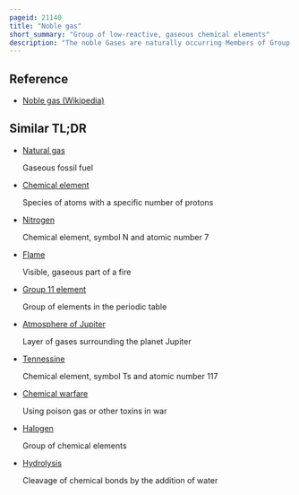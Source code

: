 ```yaml
---
pageid: 21140
title: "Noble gas"
short_summary: "Group of low-reactive, gaseous chemical elements"
description: "The noble Gases are naturally occurring Members of Group 18 of the periodic table Helium Neon argon Krypton Xenon and Radon. These chemical Elements are odorless colorless monatomic Gases under standard Conditions with very low Chemical Reactivity and cryogenic Boiling Points."
---
```


## Reference

- [Noble gas (Wikipedia)](https://en.wikipedia.org/?curid=21140)

## Similar TL;DR

- [Natural gas](/tldr/en/natural-gas)

  Gaseous fossil fuel

- [Chemical element](/tldr/en/chemical-element)

  Species of atoms with a specific number of protons

- [Nitrogen](/tldr/en/nitrogen)

  Chemical element, symbol N and atomic number 7

- [Flame](/tldr/en/flame)

  Visible, gaseous part of a fire

- [Group 11 element](/tldr/en/group-11-element)

  Group of elements in the periodic table

- [Atmosphere of Jupiter](/tldr/en/atmosphere-of-jupiter)

  Layer of gases surrounding the planet Jupiter

- [Tennessine](/tldr/en/tennessine)

  Chemical element, symbol Ts and atomic number 117

- [Chemical warfare](/tldr/en/chemical-warfare)

  Using poison gas or other toxins in war

- [Halogen](/tldr/en/halogen)

  Group of chemical elements

- [Hydrolysis](/tldr/en/hydrolysis)

  Cleavage of chemical bonds by the addition of water
